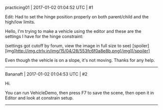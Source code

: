 practicing01 | 2017-01-02 01:04:52 UTC | #1

Edit: Had to set the hinge position properly on both parent/child and the high/low limits.

Hello, I'm trying to make a vehicle using the editor and these are the settings I have for the hinge constraint:

(settings got cutoff by forum, view the image in full size to see)
[spoiler][img]http://img.ctrlv.in/img/15/04/28/553fc6f0a8e8b.png[/img][/spoiler]

Even though the vehicle is on a slope, it's not moving.  Thanks for any help.

-------------------------

Bananaft | 2017-01-02 01:04:53 UTC | #2

Hi.

You can run VehicleDemo, then press F7 to save the scene, then open it in Editor and look at constrain setup.

-------------------------

